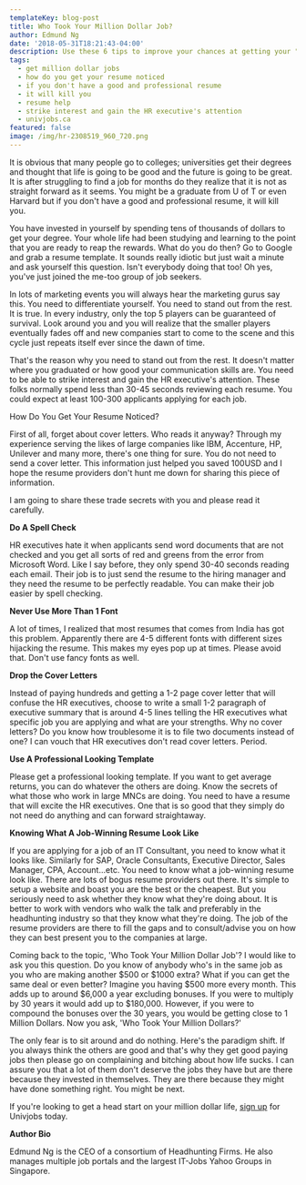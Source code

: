 ```yaml
---
templateKey: blog-post
title: Who Took Your Million Dollar Job?
author: Edmund Ng
date: '2018-05-31T18:21:43-04:00'
description: Use these 6 tips to improve your chances at getting your "million dollar job".
tags:
  - get million dollar jobs
  - how do you get your resume noticed
  - if you don't have a good and professional resume
  - it will kill you
  - resume help
  - strike interest and gain the HR executive's attention
  - univjobs.ca
featured: false
image: /img/hr-2308519_960_720.png
---
```

It is obvious that many people go to colleges; universities get their degrees and thought that life is going to be good and the future is going to be great. It is after struggling to find a job for months do they realize that it is not as straight forward as it seems. You might be a graduate from U of T or even Harvard but if you don't have a good and professional resume, it will kill you.



You have invested in yourself by spending tens of thousands of dollars to get your degree. Your whole life had been studying and learning to the point that you are ready to reap the rewards. What do you do then? Go to Google and grab a resume template. It sounds really idiotic but just wait a minute and ask yourself this question. Isn't everybody doing that too! Oh yes, you've just joined the me-too group of job seekers.



In lots of marketing events you will always hear the marketing gurus say this. You need to differentiate yourself. You need to stand out from the rest. It is true. In every industry, only the top 5 players can be guaranteed of survival. Look around you and you will realize that the smaller players eventually fades off and new companies start to come to the scene and this cycle just repeats itself ever since the dawn of time.



That's the reason why you need to stand out from the rest. It doesn't matter where you graduated or how good your communication skills are. You need to be able to strike interest and gain the HR executive's attention. These folks normally spend less than 30-45 seconds reviewing each resume. You could expect at least 100-300 applicants applying for each job.



How Do You Get Your Resume Noticed?

First of all, forget about cover letters. Who reads it anyway? Through my experience serving the likes of large companies like IBM, Accenture, HP, Unilever and many more, there's one thing for sure. You do not need to send a cover letter. This information just helped you saved 100USD and I hope the resume providers don't hunt me down for sharing this piece of information.



I am going to share these trade secrets with you and please read it carefully.



**Do A Spell Check**

HR executives hate it when applicants send word documents that are not checked and you get all sorts of red and greens from the error from Microsoft Word. Like I say before, they only spend 30-40 seconds reading each email. Their job is to just send the resume to the hiring manager and they need the resume to be perfectly readable. You can make their job easier by spell checking.



**Never Use More Than 1 Font**

A lot of times, I realized that most resumes that comes from India has got this problem. Apparently there are 4-5 different fonts with different sizes hijacking the resume. This makes my eyes pop up at times. Please avoid that. Don't use fancy fonts as well.



**Drop the Cover Letters**

Instead of paying hundreds and getting a 1-2 page cover letter that will confuse the HR executives, choose to write a small 1-2 paragraph of executive summary that is around 4-5 lines telling the HR executives what specific job you are applying and what are your strengths. Why no cover letters? Do you know how troublesome it is to file two documents instead of one? I can vouch that HR executives don't read cover letters. Period.



**Use A Professional Looking Template**

Please get a professional looking template. If you want to get average returns, you can do whatever the others are doing. Know the secrets of what those who work in large MNCs are doing. You need to have a resume that will excite the HR executives. One that is so good that they simply do not need do anything and can forward straightaway.



**Knowing What A Job-Winning Resume Look Like**

If you are applying for a job of an IT Consultant, you need to know what it looks like. Similarly for SAP, Oracle Consultants, Executive Director, Sales Manager, CPA, Account...etc. You need to know what a job-winning resume look like. There are lots of bogus resume providers out there. It's simple to setup a website and boast you are the best or the cheapest. But you seriously need to ask whether they know what they're doing about. It is better to work with vendors who walk the talk and preferably in the headhunting industry so that they know what they're doing. The job of the resume providers are there to fill the gaps and to consult/advise you on how they can best present you to the companies at large.



Coming back to the topic, 'Who Took Your Million Dollar Job'? I would like to ask you this question. Do you know of anybody who's in the same job as you who are making another $500 or $1000 extra? What if you can get the same deal or even better? Imagine you having $500 more every month. This adds up to around $6,000 a year excluding bonuses. If you were to multiply by 30 years it would add up to $180,000. However, if you were to compound the bonuses over the 30 years, you would be getting close to 1 Million Dollars. Now you ask, 'Who Took Your Million Dollars?'



The only fear is to sit around and do nothing. Here's the paradigm shift. If you always think the others are good and that's why they get good paying jobs then please go on complaining and bitching about how life sucks. I can assure you that a lot of them don't deserve the jobs they have but are there because they invested in themselves. They are there because they might have done something right. You might be next. 

If you're looking to get a head start on your million dollar life, [sign up](https://univjobs.ca) for Univjobs today.



**Author Bio**

Edmund Ng is the CEO of a consortium of Headhunting Firms. He also manages multiple job portals and the largest IT-Jobs Yahoo Groups in Singapore.
